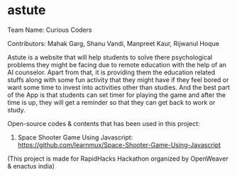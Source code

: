 # astute
Team Name: Curious Coders

Contributors: Mahak Garg, Shanu Vandi, Manpreet Kaur, Rijwanul Hoque

Astute is a website that will help students to solve there psychological problems they might be facing due to remote education with the help of an AI counselor. Apart from that, it is providing them the education related stuffs along with some fun activity that they might have if they feel bored or want some time to invest into activities other than studies. And the best part of the App is that students can set timer for playing the game and after the time is up, they will get a reminder so that they can get back to work or study.


Open-source codes & contents that has been used in this project:
1. Space Shooter Game Using Javascript: https://github.com/learnmux/Space-Shooter-Game-Using-Javascript

(This project is made for RapidHacks Hackathon organized by OpenWeaver & enactus india)
